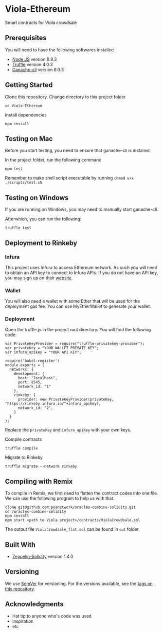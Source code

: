 # Viola-Ethereum

Smart contracts for Viola crowdsale

## Prerequisites

You will need to have the following softwares installed

- [Node JS](https://nodejs.org/en/) version 8.9.3
- [Truffle](http://truffleframework.com/) version 4.0.3
- [Ganache-cli](https://github.com/trufflesuite/ganache-cli) version 6.0.3

## Getting Started
Clone this repository. Change directory to this project folder
```
cd Viola-Ethereum
```
Install dependencies
```
npm install
```
## Testing on Mac
Before you start testing, you need to ensure that ganache-cli is installed.

In the project folder, run the following command
```
npm test
```
Remember to make shell script executable by running `chmod u+x ./scripts/test.sh`

## Testing on Windows
If you are running on Windows, you may need to manually start ganache-cli.

Afterwhich, you can run the following:
```
truffle test
```

## Deployment to Rinkeby
### Infura
This project uses Infura to access Ethereum network. As such you will need to obtain an API key to connect to Infura APIs. If you do not have an API key, you may sign up on their [website](https://infura.io/).

### Wallet
You will also need a wallet with some Ether that will be used for the deployment gas fee. You can use MyEtherWallet to generate your wallet.

### Deployment
Open the truffle.js in the project root directory. You will find the following code:

```
var PrivateKeyProvider = require("truffle-privatekey-provider");
var privateKey = "YOUR WALLET PRIVATE KEY";
var infura_apikey = "YOUR API KEY";

require('babel-register')
module.exports = {
  networks: {
    development: {
      host: "localhost",
      port: 8545,
      network_id: "1"
    },
    rinkeby: {
      provider: new PrivateKeyProvider(privateKey, "https://rinkeby.infura.io/"+infura_apikey),
      network_id: "2",
    }
  }
};
```
Replace the `privateKey` and `infura_apiKey` with your own keys.

Compile contracts
```
truffle compile
```
Migrate to Rinkeby
```
truffle migrate --network rinkeby
```

## Compiling with Remix
To compile in Remix, we first need to flatten the contract codes into one file.
We can use the following program to help us with that.

```
clone git@github.com:poanetwork/oracles-combine-solidity.git
cd /oracles-combine-solidity
npm install
npm start <path to Viola project>/contracts/ViolaCrowdsale.sol
```
The output file `ViolaCrowdsale_flat.sol` can be found in `out` folder

## Built With

- [Zeppelin-Solidity](https://openzeppelin.org/) version 1.4.0

## Versioning

We use [SemVer](http://semver.org/) for versioning. For the versions available, see the [tags on this repository](https://github.com/2359media/viola-ethereum/tags). 

## Acknowledgments

* Hat tip to anyone who's code was used
* Inspiration
* etc
